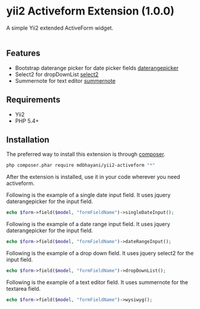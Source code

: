 # yii2 Activeform Extension (1.0.0)


A simple Yii2 extended ActiveForm widget.
<br />
<br />

Features
------------
- Bootstrap daterange picker for date picker fields [daterangepicker](http://www.daterangepicker.com/)
- Select2 for dropDownList [select2](http://www.select2.com/)
- Summernote for text editor [summernote](http://www.summernote.com/)

Requirements
------------
- Yii2
- PHP 5.4+

Installation
------------

The preferred way to install this extension is through [composer](http://getcomposer.org/download/).

```bash
php composer.phar require mdbhayani/yii2-activeform "*"
```

After the extension is installed, use it in your code wherever you need activeform.

Following is the example of a single date input field. It uses jquery daterangepicker for the input field.
```php
echo $form->field($model, "formFieldName")->singleDateInput();
```

Following is the example of a date range input field. It uses jquery daterangepicker for the input field.
```php
echo $form->field($model, "formFieldName")->dateRangeInput();
```

Following is the example of a drop down field. It uses jquery select2 for the input field.
```php
echo $form->field($model, "formFieldName")->dropDownList();
```

Following is the example of a text editor field. It uses summernote for the textarea field.
```php
echo $form->field($model, "formFieldName")->wysiwyg();
```
